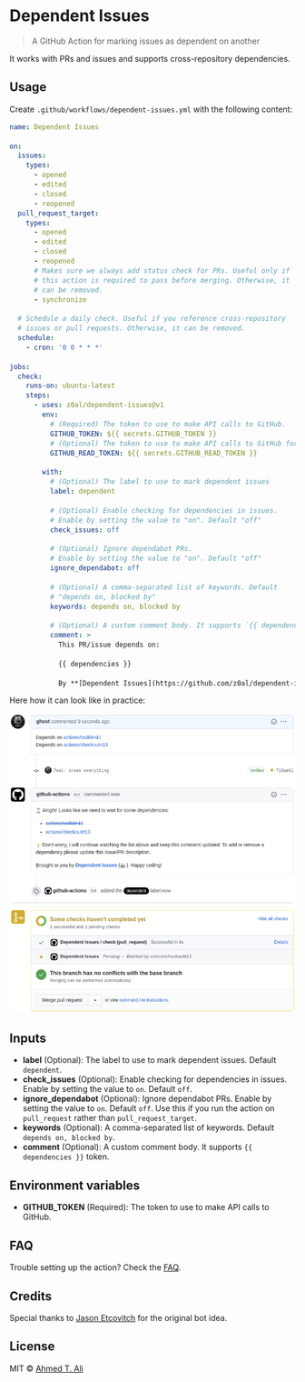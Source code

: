 # Dependent Issues

> A GitHub Action for marking issues as dependent on another

It works with PRs and issues and supports cross-repository dependencies.

## Usage

Create `.github/workflows/dependent-issues.yml` with the following content:

```yaml
name: Dependent Issues

on:
  issues:
    types:
      - opened
      - edited
      - closed
      - reopened
  pull_request_target:
    types:
      - opened
      - edited
      - closed
      - reopened
      # Makes sure we always add status check for PRs. Useful only if
      # this action is required to pass before merging. Otherwise, it
      # can be removed.
      - synchronize

  # Schedule a daily check. Useful if you reference cross-repository
  # issues or pull requests. Otherwise, it can be removed.
  schedule:
    - cron: '0 0 * * *'

jobs:
  check:
    runs-on: ubuntu-latest
    steps:
      - uses: z0al/dependent-issues@v1
        env:
          # (Required) The token to use to make API calls to GitHub.
          GITHUB_TOKEN: ${{ secrets.GITHUB_TOKEN }}
          # (Optional) The token to use to make API calls to GitHub for remote repos.
          GITHUB_READ_TOKEN: ${{ secrets.GITHUB_READ_TOKEN }}

        with:
          # (Optional) The label to use to mark dependent issues
          label: dependent

          # (Optional) Enable checking for dependencies in issues.
          # Enable by setting the value to "on". Default "off"
          check_issues: off

          # (Optional) Ignore dependabot PRs.
          # Enable by setting the value to "on". Default "off"
          ignore_dependabot: off

          # (Optional) A comma-separated list of keywords. Default
          # "depends on, blocked by"
          keywords: depends on, blocked by

          # (Optional) A custom comment body. It supports `{{ dependencies }}` token.
          comment: >
            This PR/issue depends on:

            {{ dependencies }}

            By **[Dependent Issues](https://github.com/z0al/dependent-issues)** (🤖). Happy coding!
```

Here how it can look like in practice:

![example](./demo.png)

## Inputs

- **label** (Optional): The label to use to mark dependent issues. Default `dependent`.
- **check_issues** (Optional): Enable checking for dependencies in issues. Enable by setting the value to `on`. Default `off`.
- **ignore_dependabot** (Optional): Ignore dependabot PRs. Enable by setting the value to `on`. Default `off`. Use this if you run the action on `pull_request` rather than `pull_request_target`.
- **keywords** (Optional): A comma-separated list of keywords. Default `depends on, blocked by`.
- **comment** (Optional): A custom comment body. It supports `{{ dependencies }}` token.

## Environment variables

- **GITHUB_TOKEN** (Required): The token to use to make API calls to GitHub.

## FAQ

Trouble setting up the action? Check the [FAQ](./FAQ.md).

## Credits

Special thanks to [Jason Etcovitch](https://github.com/JasonEtco) for the original bot idea.

## License

MIT © [Ahmed T. Ali](https://github.com/z0al)

[dependabot-change]: https://github.blog/changelog/2021-02-19-github-actions-workflows-triggered-by-dependabot-prs-will-run-with-read-only-permissions/
